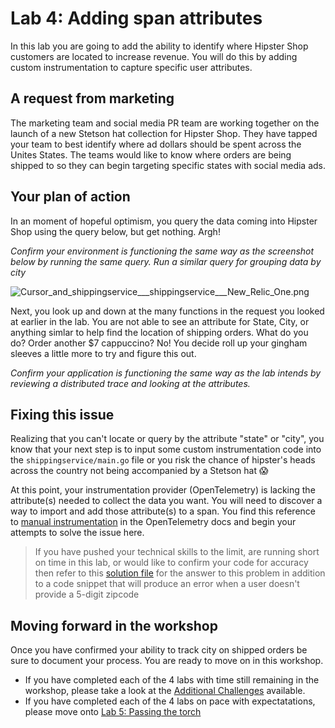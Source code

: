 # Lab 4: Adding span attributes

In this lab you are going to add the ability to identify where Hipster Shop customers are located to increase revenue. You will do this by adding custom instrumentation to capture specific user attributes.

## A request from marketing
The marketing team and social media PR team are working together on the launch of a new Stetson hat collection for Hipster Shop. They have tapped your team to best identify where ad dollars should be spent across the Unites States. The teams would like to know where orders are being shipped to so they can begin targeting specific states with social media ads. 

## Your plan of action
In an moment of hopeful optimism, you query the data coming into Hipster Shop using the query below, but get nothing. Argh!   

*Confirm your environment is functioning the same way as the screenshot below by running the same query. Run a similar query for grouping data by city*

![Cursor_and_shippingservice___shippingservice___New_Relic_One.png](images/Cursor_and_shippingservice___shippingservice___New_Relic_One.png)

Next, you look up and down at the many functions in the request you looked at earlier in the lab. You are not able to see an attribute for State, City, or anything simlar to help find the location of shipping orders. What do you do? Order another $7 cappuccino? No! You decide roll up your gingham sleeves a little more to try and figure this out.   

*Confirm your application is functioning the same way as the lab intends by reviewing a distributed trace and looking at the attributes.*

## Fixing this issue
Realizing that you can't locate or query by the attribute "state" or "city", you know that your next step is to input some custom instrumentation code into the `shippingservice/main.go` file or you risk the chance of hipster's heads across the country not being accompanied by a Stetson hat :scream: 


At this point, your instrumentation provider (OpenTelemetry) is lacking the attribute(s) needed to collect the data you want. You will need to discover a way to import and add those attribute(s) to a span. You find this reference to [manual instrumentation](https://opentelemetry.io/docs/instrumentation/go/manual/) in the OpenTelemetry docs and begin your attempts to solve the issue here. 

> If you have pushed your technical skills to the limit, are running short on time in this lab, or would like to confirm your code for accuracy then refer to this [solution file](/reference/shippingservice-AFTER.go) for the answer to this problem in addition to a code snippet that will produce an error when a user doesn't provide a 5-digit zipcode

## Moving forward in the workshop
Once you have confirmed your ability to track city on shipped orders be sure to document your process. You are ready to move on in this workshop.  
* If you have completed each of the 4 labs with time still remaining in the workshop, please take a look at the [Additional Challenges](Additional-Challenges.md) available.  
* If you have completed each of the 4 labs on pace with expectatations, please move onto [Lab 5: Passing the torch](lab_5-passing-the-torch.md)